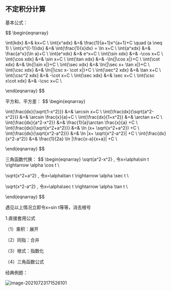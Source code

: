 ## 不定积分计算

基本公式：

$$
\begin{eqnarray}

\int{kdx} 		&=& kx+C \\
\int{x^adx} 	&=& \frac{1}{a+1}x^{a+1}+C \quad (a \neq 1) \\
\int{x^{(-1)}dx} 	&=& \int{\frac{1}{x}dx} =  \ln x+C \\
\int{a^xdx}		&=& \frac{a^x}{\ln a}+C \\
\int{e^xdx} 	&=& e^x+C \\
\int{\sin xdx} 		&=& -\cos x+C \\
\int{\cos xdx} 		&=& \sin x+C \\
\int{\tan xdx} 		&=& -\ln{|\cos x|}+C \\
\int{\cot xdx} 		&=& \ln{|\sin x|}+C \\
\int{\sec xdx} 		&=& \ln{|\sec x+ \tan x|}+C \\
\int{\csc xdx} 		&=& \ln{|\csc x- \cot x|}+C \\
\int{\sec^2 xdx} 		&=& \tan x+C \\
\int{\csc^2 xdx} 		&=& -\cot x+C \\
\int{\sec xdx} 		&=& \sec x+C \\
\int{\csc x\cot xdx} 		&=& -\csc x+C \\


\end{eqnarray}
$$

平方和、平方差：
$$
\begin{eqnarray}

\int{\frac{dx}{\sqrt{1-x^2}}} &=& \arcsin x+C \\
\int{\frac{dx}{\sqrt{a^2-x^2}}} &=& \arcsin \frac{x}{a}+C \\
\int{\frac{dx}{1+x^2}} &=& \arctan x+C \\
\int{\frac{dx}{a^2-x^2}} &=& \frac{1}{a}\arctan \frac{x}{a} +C \\
\int{\frac{dx}{\sqrt{x^2+a^2}}} &=& \ln (x+ \sqrt{x^2+a^2})	 +C \\
\int{\frac{dx}{\sqrt{x^2-a^2}}} &=& \ln |x+ \sqrt{x^2-a^2}|	 +C \\
\int{\frac{dx}{x^2-a^2}} &=& \frac{1}{2a} \ln |\frac{x-a}{x+a}|	 +C \\


\end{eqnarray}
$$



三角函数代换：
$$
\begin{eqnarray}
\sqrt{a^2-x^2} ,  令x=\alpha\sin t \rightarrow \alpha \cos t  \\

\sqrt{x^2+a^2} ,  令x=\alpha\tan t \rightarrow \alpha \sec t  \\

\sqrt{x^2-a^2} ,  令x=\alpha\sec t \rightarrow \alpha \tan t  \\

\end{eqnarray}
$$

遇见以上情况立即令x=sin t等等，消去根号

1.直接套用公式

（1）乘积：展开

（2）同指：合并

（3）根式：指数化

（4）三角函数公式



经典例题：

![image-20210723171526101](高数不定积分/image-20210723171526101.png)

